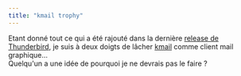 ```yaml
---
title: "kmail trophy"
---
```


Etant donné tout ce qui a été rajouté dans la dernière [release de
Thunderbird](http://www.mozilla.org/products/thunderbird/releases/), je suis à
deux doigts de lâcher [kmail](http://kmail.kde.org/) comme client mail
graphique...  
Quelqu'un a une idée de pourquoi je ne devrais pas le faire ?

